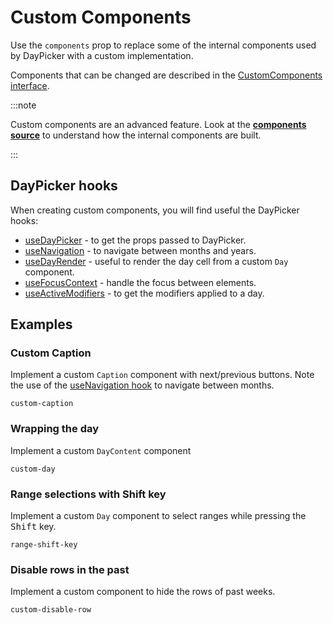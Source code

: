 # Custom Components

Use the `components` prop to replace some of the internal components used by DayPicker with a custom implementation.

Components that can be changed are described in the [CustomComponents interface](/api/interfaces/CustomComponents).

:::note

Custom components are an advanced feature. Look at the [**components source**](https://github.com/gpbl/react-day-picker/tree/master/packages/react-day-picker/src/components) to understand how the internal components are built.

:::

## DayPicker hooks

When creating custom components, you will find useful the DayPicker hooks:

- [useDayPicker](/api/functions/useDayPicker) - to get the props passed to DayPicker.
- [useNavigation](/api/functions/useNavigation) - to navigate between months and years.
- [useDayRender](/api/functions/useDayRender) - useful to render the day cell from a custom `Day` component.
- [useFocusContext](/api/functions/useFocusContext) - handle the focus between elements.
- [useActiveModifiers](/api/functions/useActiveModifiers) - to get the modifiers applied to a day.

## Examples

### Custom Caption

Implement a custom `Caption` component with next/previous buttons. Note the use of the [useNavigation hook](/api/functions/useNavigation) to navigate between months.

```include-example
custom-caption
```

### Wrapping the day

Implement a custom `DayContent` component

```include-example
custom-day
```

### Range selections with Shift key

Implement a custom `Day` component to select ranges while pressing the <kbd>Shift</kbd> key.

```include-example
range-shift-key
```

### Disable rows in the past

Implement a custom component to hide the rows of past weeks.

```include-example
custom-disable-row
```
